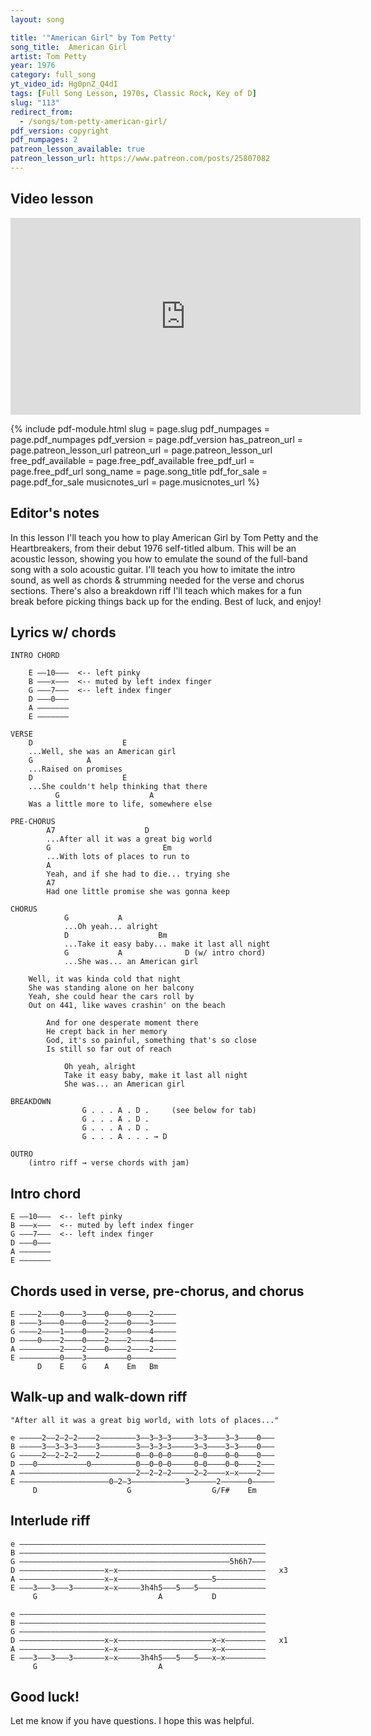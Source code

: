 ```yaml
---
layout: song

title: '"American Girl" by Tom Petty'
song_title:  American Girl
artist: Tom Petty
year: 1976
category: full_song
yt_video_id: Hg0pnZ_Q4dI
tags: [Full Song Lesson, 1970s, Classic Rock, Key of D]
slug: "113"
redirect_from:
  - /songs/tom-petty-american-girl/
pdf_version: copyright
pdf_numpages: 2
patreon_lesson_available: true
patreon_lesson_url: https://www.patreon.com/posts/25807082
---
```


## Video lesson

<iframe width="560" height="315" src="https://www.youtube.com/embed/Hg0pnZ_Q4dI?showinfo=0" frameborder="0" allowfullscreen></iframe>

{% include pdf-module.html slug = page.slug pdf_numpages = page.pdf_numpages pdf_version = page.pdf_version has_patreon_url = page.patreon_lesson_url patreon_url = page.patreon_lesson_url free_pdf_available = page.free_pdf_available free_pdf_url = page.free_pdf_url song_name = page.song_title pdf_for_sale = page.pdf_for_sale musicnotes_url = page.musicnotes_url %}

## Editor's notes

In this lesson I'll teach you how to play American Girl by Tom Petty and the Heartbreakers, from their debut 1976 self-titled album. This will be an acoustic lesson, showing you how to emulate the sound of the full-band song with a solo acoustic guitar. I'll teach you how to imitate the intro sound, as well as chords & strumming needed for the verse and chorus sections. There's also a breakdown riff I'll teach which makes for a fun break before picking things back up for the ending. Best of luck, and enjoy!

## Lyrics w/ chords

    INTRO CHORD

        E ––10–––  <-- left pinky
        B –––x–––  <-- muted by left index finger
        G –––7–––  <-- left index finger
        D –––0–––
        A –––––––
        E –––––––

    VERSE
        D                    E
        ...Well, she was an American girl
        G            A
        ...Raised on promises
        D                    E
        ...She couldn't help thinking that there
              G                    A
        Was a little more to life, somewhere else

    PRE-CHORUS
            A7                    D               
            ...After all it was a great big world
            G                         Em
            ...With lots of places to run to
            A
            Yeah, and if she had to die... trying she
            A7
            Had one little promise she was gonna keep

    CHORUS
                G           A
                ...Oh yeah... alright
                D                    Bm
                ...Take it easy baby... make it last all night
                G           A              D (w/ intro chord)
                ...She was... an American girl

        Well, it was kinda cold that night
        She was standing alone on her balcony
        Yeah, she could hear the cars roll by
        Out on 441, like waves crashin' on the beach

            And for one desperate moment there
            He crept back in her memory
            God, it's so painful, something that's so close
            Is still so far out of reach

                Oh yeah, alright
                Take it easy baby, make it last all night
                She was... an American girl

    BREAKDOWN
                    G . . . A . D .     (see below for tab)
                    G . . . A . D .
                    G . . . A . D .
                    G . . . A . . . → D

    OUTRO
        (intro riff → verse chords with jam)

## Intro chord

    E ––10–––  <-- left pinky
    B –––x–––  <-- muted by left index finger
    G –––7–––  <-- left index finger
    D –––0–––
    A –––––––
    E –––––––

## Chords used in verse, pre-chorus, and chorus

    E ––––2––––0––––3––––0––––0––––2–––––
    B ––––3––––0––––0––––2––––0––––3–––––
    G ––––2––––1––––0––––2––––0––––4–––––
    D ––––0––––2––––0––––2––––2––––4–––––
    A –––––––––2––––2––––0––––2––––2–––––
    E –––––––––0––––3–––––––––0––––––––––
          D    E    G    A    Em   Bm

## Walk-up and walk-down riff

    "After all it was a great big world, with lots of places..."

    e –––––2––2–2–2––––2––––––––3––3–3–3–––––3–3––––3–3––––0–––
    B –––––3––3–3–3––––3––––––––3––3–3–3–––––3–3––––3–3––––0–––
    G –––––2––2–2–2––––2––––––––0––0–0–0–––––0–0––––0–0––––0–––
    D –––0–––––––––––0––––––––––0––0–0–0–––––0–0––––0–0––––2–––
    A ––––––––––––––––––––––––––2––2–2–2–––––2–2––––x–x––––2–––
    E ––––––––––––––––––––0–2–3––––––––––––3––––––2––––––0–––––
         D                    G                  G/F#    Em


## Interlude riff

    e –––––––––––––––––––––––––––––––––––––––––––––––––––––––
    B –––––––––––––––––––––––––––––––––––––––––––––––––––––––
    G –––––––––––––––––––––––––––––––––––––––––––––––5h6h7–––
    D –––––––––––––––––––x–x–––––––––––––––––––––––––––––––––   x3
    A –––––––––––––––––––x–x–––––––––––––––––––––5–––––––––––
    E –––3–––3–––3–––––––x–x–––––3h4h5–––5–––5–––––––––––––––
         G                           A           D

    e –––––––––––––––––––––––––––––––––––––––––––––––––––––––
    B –––––––––––––––––––––––––––––––––––––––––––––––––––––––
    G –––––––––––––––––––––––––––––––––––––––––––––––––––––––
    D –––––––––––––––––––x–x–––––––––––––––––––––x–x–––––––––   x1
    A –––––––––––––––––––x–x–––––––––––––––––––––x–x–––––––––
    E –––3–––3–––3–––––––x–x–––––3h4h5–––5–––5–––x–x–––––––––
         G                           A       

## Good luck!

Let me know if you have questions. I hope this was helpful.
